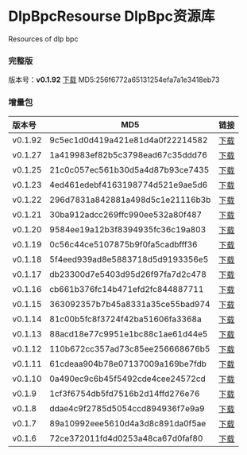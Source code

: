 # DlpBpcResourse DlpBpc资源库
Resources of dlp bpc 

### 完整版
版本号：**v0.1.92**  [下载](./src/pack/releaseV0.1.92.rar)   MD5:256f6772a65131254efa7a1e3418eb73

### 增量包    

|版本号    |MD5                               |链接                                       |
|:---      | ---                              | ---                                       |
|v0.1.92   |9c5ec1d0d419a421e81d4a0f22214582  |[下载](./src/v0.1.92/release.zip)          |
|v0.1.27   |1a419983ef82b5c3798ead67c35ddd76  |[下载](./src/v0.1.27/release.zip)          |
|v0.1.25   |21c0c057ec561b30d5a4d87b93ce7435  |[下载](./src/v0.1.25/release.zip)          |
|v0.1.23   |4ed461edebf4163198774d521e9ae5d6  |[下载](./src/v0.1.23/release.zip)          |
|v0.1.22   |296d7831a842881a498d5c1e21116b3b  |[下载](./src/v0.1.22/release.zip)          |
|v0.1.21   |30ba912adcc269ffc990ee532a80f487  |[下载](./src/v0.1.21/release.zip)          |
|v0.1.20   |9584ee19a12b3f8394935fc36c19a803  |[下载](./src/v0.1.20/release.zip)          |
|v0.1.19   |0c56c44ce5107875b9f0fa5cadbfff36  |[下载](./src/v0.1.19/release.zip)          |
|v0.1.18   |5f4eed939ad8e5883718d5d9193356e5  |[下载](./src/v0.1.18/release.zip)          |
|v0.1.17   |db23300d7e5403d95d26f97fa7d2c478  |[下载](./src/v0.1.17/release.zip)          |
|v0.1.16   |cb661b376fc14b471efd2fc844887711  |[下载](./src/v0.1.16/release.zip)          |
|v0.1.15   |363092357b7b45a8331a35ce55bad974  |[下载](./src/v0.1.15/release.zip)          |
|v0.1.14   |81c00b5fc8f3724f42ba51606fa3368a  |[下载](./src/v0.1.14/release.zip)          |
|v0.1.13   |88acd18e77c9951e1bc88c1ae61d44e5  |[下载](./src/v0.1.13/release.zip)          |
|v0.1.12   |110b672cc357ad73c85ee256668676b5  |[下载](./src/v0.1.12/release.zip)          |
|v0.1.11   |61cdeaa904b78e07137009a169be7fdb  |[下载](./src/v0.1.11/release.zip)          |
|v0.1.10   |0a490ec9c6b45f5492cde4cee24572cd  |[下载](./src/v0.1.10/release.zip)          |
|v0.1.9    |1cf3f6754db5fd7516b2d14ffd276e76  |[下载](./src/v0.1.9/release.zip)           |
|v0.1.8    |ddae4c9f2785d5054ccd894936f7e9a9  |[下载](./src/v0.1.8/release.zip)           |
|v0.1.7    |89a10992eee5610d4a3d8c891da0f5ae  |[下载](./src/v0.1.7/release.zip)           |
|v0.1.6    |72ce372011fd4d0253a48ca67d0faf80  |[下载](./src/v0.1.6/release.zip)           |
